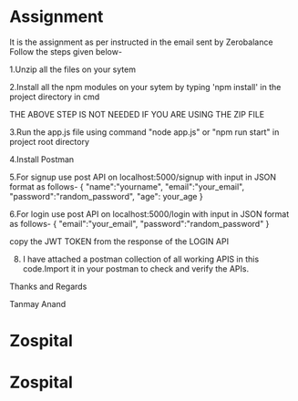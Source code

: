 # Assignment

It is the assignment as per instructed in the email sent by Zerobalance
Follow the steps given below-

1.Unzip all the files on your sytem

2.Install all the npm modules on your sytem by typing 'npm install' in the project directory in cmd

THE ABOVE STEP IS NOT NEEDED IF YOU ARE USING THE ZIP FILE

3.Run the app.js file using command "node app.js" or "npm run start" in project root directory

4.Install Postman

5.For signup use post API on localhost:5000/signup with input in JSON format as follows-
{
"name":"yourname",
"email":"your_email",
"password":"random_password",
"age": your_age
}

6.For login use post API on localhost:5000/login with input in JSON format as follows-
{
"email":"your_email",
"password":"random_password"
}

copy the JWT TOKEN from the response of the LOGIN API

8. I have attached a postman collection of all working APIS in this code.Import it in your postman to check and verify the APIs.

Thanks and Regards

Tanmay Anand
# Zospital
# Zospital
